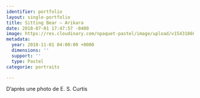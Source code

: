 ```yaml
---
identifier: portfolio
layout: single-portfolio
title: Sitting Bear – Arikara
date: 2018-07-01 17:47:57 -0400
image: https://res.cloudinary.com/npaquet-pastel/image/upload/v1543186085/Sitting-Bear-Arikara.jpg
metadata:
  year: 2018-11-01 04:00:00 +0000
  dimensions: ''
  support: ''
  type: Pastel
categorie: portraits

---
```

D’après une photo de E. S. Curtis